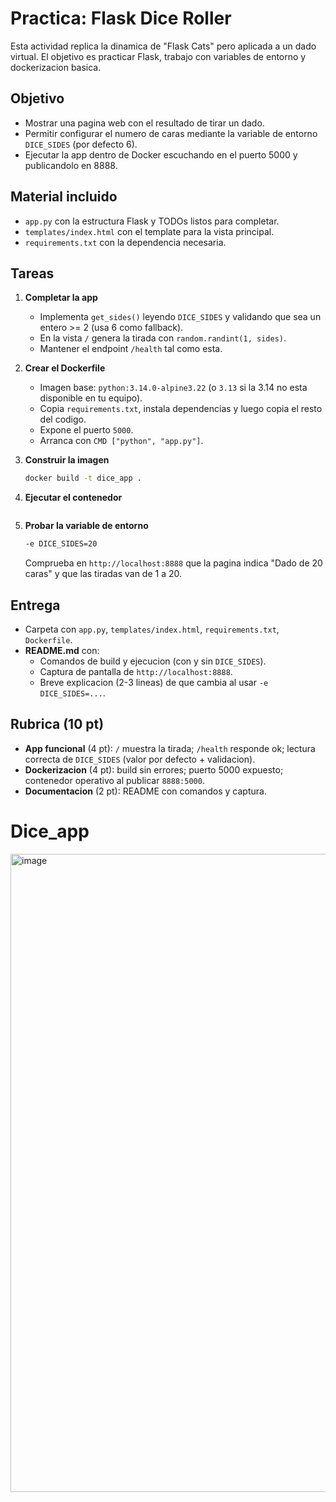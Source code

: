 # Practica: Flask Dice Roller

Esta actividad replica la dinamica de "Flask Cats" pero aplicada a un dado virtual. El objetivo es practicar Flask, trabajo con variables de entorno y dockerizacion basica.

## Objetivo

- Mostrar una pagina web con el resultado de tirar un dado.
- Permitir configurar el numero de caras mediante la variable de entorno `DICE_SIDES` (por defecto 6).
- Ejecutar la app dentro de Docker escuchando en el puerto 5000 y publicandolo en 8888.

## Material incluido

- `app.py` con la estructura Flask y TODOs listos para completar.
- `templates/index.html` con el template para la vista principal.
- `requirements.txt` con la dependencia necesaria.

## Tareas

1. **Completar la app**  
   - Implementa `get_sides()` leyendo `DICE_SIDES` y validando que sea un entero >= 2 (usa 6 como fallback).  
   - En la vista `/` genera la tirada con `random.randint(1, sides)`.  
   - Mantener el endpoint `/health` tal como esta.

2. **Crear el Dockerfile**  
   - Imagen base: `python:3.14.0-alpine3.22` (o `3.13` si la 3.14 no esta disponible en tu equipo).  
   - Copia `requirements.txt`, instala dependencias y luego copia el resto del codigo.  
   - Expone el puerto `5000`.  
   - Arranca con `CMD ["python", "app.py"]`.

3. **Construir la imagen**

   ```bash
   docker build -t dice_app .
   ```

4. **Ejecutar el contenedor**

   ```8888:5000  puerto
   ```

5. **Probar la variable de entorno**

   ```bash
   -e DICE_SIDES=20 
   ```

   Comprueba en `http://localhost:8888` que la pagina indica "Dado de 20 caras" y que las tiradas van de 1 a 20.

## Entrega

- Carpeta con `app.py`, `templates/index.html`, `requirements.txt`, `Dockerfile`.
- **README.md** con:
  - Comandos de build y ejecucion (con y sin `DICE_SIDES`).
  - Captura de pantalla de `http://localhost:8888`.
  - Breve explicacion (2-3 lineas) de que cambia al usar `-e DICE_SIDES=...`.

## Rubrica (10 pt)

- **App funcional** (4 pt): `/` muestra la tirada; `/health` responde ok; lectura correcta de `DICE_SIDES` (valor por defecto + validacion).
- **Dockerizacion** (4 pt): build sin errores; puerto 5000 expuesto; contenedor operativo al publicar `8888:5000`.
- **Documentacion** (2 pt): README con comandos y captura.
# Dice_app
<img width="1918" height="1021" alt="image" src="https://github.com/user-attachments/assets/574c3d7c-6754-4873-a9fd-081386ae7151" />
